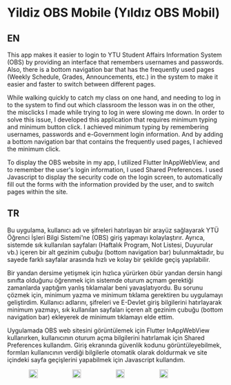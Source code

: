 # Yildiz OBS Mobile (Yıldız OBS Mobil)

## EN

This app makes it easier to login to YTU Student Affairs Information System (OBS) by providing an interface that remembers usernames and passwords. Also, there is a bottom navigation bar that has the frequently used pages (Weekly Schedule, Grades, Announcements, etc.) in the system to make it easier and faster to switch between different pages.

While walking quickly to catch my class on one hand, and needing to log in to the system to find out which classroom the lesson was in on the other, the misclicks I made while trying to log in were slowing me down. In order to solve this issue, I developed this application that requires minimum typing and minimum button click. I achieved minimum typing by remembering usernames, passwords and e-Government login information. And by adding a bottom navigation bar that contains the frequently used pages, I achieved the minimum click. 

To display the OBS website in my app, I utilized Flutter InAppWebView, and to remember the user's login information, I used Shared Preferences. I used Javascript to display the security code on the login screen, to automatically fill out the forms with the information provided by the user, and to switch pages within the site.

## TR

Bu uygulama, kullanıcı adı ve şifreleri hatırlayan bir arayüz sağlayarak YTÜ Öğrenci İşleri Bilgi Sistemi'ne (OBS) giriş yapmayı kolaylaştırır. Ayrıca, sistemde sık kullanılan sayfaları (Haftalık Program, Not Listesi, Duyurular vb.) içeren bir alt gezinim çubuğu (bottom navigation bar) bulunmaktadır, bu sayede farklı sayfalar arasında hızlı ve kolay bir şekilde geçiş yapılabilir.

Bir yandan dersime yetişmek için hızlıca yürürken öbür yandan dersin hangi sınıfta olduğunu öğrenmek için sistemde oturum açmam gerektiği zamanlarda yaptığım yanlış tıklamalar beni yavaşlatıyordu. Bu sorunu çözmek için, minimum yazma ve minimum tıklama gerektiren bu uygulamayı geliştirdim. Kullanıcı adlarını, şifreleri ve E-Devlet giriş bilgilerini hatırlayarak minimum yazmayı, sık kullanılan sayfaları içeren alt gezinim çubuğu (bottom navigation bar) ekleyerek de minimum tıklamayı elde ettim.

Uygulamada OBS web sitesini görüntülemek için Flutter InAppWebView kullanırken, kullanıcının oturum açma bilgilerini hatırlamak için Shared Preferences kullandım. Giriş ekranında güvenlik kodunu görüntüleyebilmek, formları kullanıcının verdiği bilgilerle otomatik olarak doldurmak ve site içindeki sayfa geçişlerini yapabilmek için Javascript kullandım.

<div style="display:flex; flex-direction: row; justify-content: center; align-items: center">
  <img src="https://user-images.githubusercontent.com/118119029/219957843-8af2dc37-28b3-448f-9297-f3c0ef3a53f1.png" alt="" style="width: 20%;">
  <img src="https://user-images.githubusercontent.com/118119029/219957854-5240496b-b159-4287-a8c1-f22cc6aac45a.png" alt="" style="width: 20%;">
  <img src="https://user-images.githubusercontent.com/118119029/219957857-562791ab-5be7-4ed2-a8dc-0ae176ae35f4.png" alt="" style="width: 20%;">
  <img src="https://user-images.githubusercontent.com/118119029/219957861-9404719a-2bfa-41ef-b7fc-0d20b875bc97.png" alt="" style="width: 20%;">
</div>
